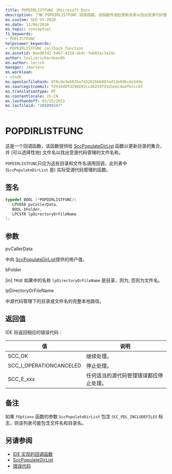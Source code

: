 ```yaml
---
title: POPDIRLISTFUNC |Microsoft Docs
description: 了解 POPDIRLISTFUNC 回调函数，该函数传递给更新目录以找出受源代码管理的目录。
ms.custom: SEO-VS-2020
ms.date: 11/04/2016
ms.topic: conceptual
f1_keywords:
- POPLISTFUNC
helpviewer_keywords:
- POPDIRLISTFUNC callback function
ms.assetid: 0ee90fd2-5467-4154-ab4c-7eb02ac3a14c
author: leslierichardson95
ms.author: lerich
manager: jmartens
ms.workload:
- vssdk
ms.openlocfilehash: 0f8cde3e6835a7d3262bbb89fed13e0dbc8e540e
ms.sourcegitcommit: f2916d8fd296b92cc402597d1d1eecda4f6cccbf
ms.translationtype: MT
ms.contentlocale: zh-CN
ms.lasthandoff: 03/25/2021
ms.locfileid: "105090247"
---
```

# <a name="popdirlistfunc"></a>POPDIRLISTFUNC
这是一个回调函数，该函数提供给 [SccPopulateDirList](../extensibility/sccpopulatedirlist-function.md) 函数以更新目录的集合，并 (可以选择性地) 文件名以找出受源代码管理的文件名称。

 `POPDIRLISTFUNC`只应为这些目录和文件名调用回调，此列表中 (`SccPopulateDirList` 是) 实际受源代码管理的函数。

## <a name="signature"></a>签名

```cpp
typedef BOOL (*POPDIRLISTFUNC)(
   LPVOID pvCallerData,
   BOOL bFolder,
   LPCSTR lpDirectoryOrFileName
);
```

## <a name="parameters"></a>参数
 pvCallerData

中向 [SccPopulateDirList](../extensibility/sccpopulatedirlist-function.md)提供的用户值。

 bFolder

[in] `TRUE` 如果中的名称 `lpDirectoryOrFileName` 是目录，则为; 否则为文件名。

 lpDirectoryOrFileName

中源代码管理下的目录或文件名的完整本地路径。

## <a name="return-value"></a>返回值
 IDE 将返回相应的错误代码：

|值|说明|
|-----------|-----------------|
|SCC_OK|继续处理。|
|SCC_I_OPERATIONCANCELED|停止处理。|
|SCC_E_xxx|任何适当的源代码管理错误都应停止处理。|

## <a name="remarks"></a>备注
 如果 `fOptions` 函数的参数 `SccPopulateDirList` 包含 `SCC_PDL_INCLUDEFILES` 标志，则该列表可能包含文件名和目录名。

## <a name="see-also"></a>另请参阅
- [IDE 实现的回调函数](../extensibility/callback-functions-implemented-by-the-ide.md)
- [SccPopulateDirList](../extensibility/sccpopulatedirlist-function.md)
- [错误代码](../extensibility/error-codes.md)
